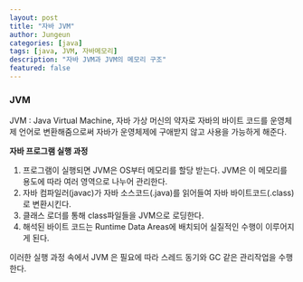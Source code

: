 ```yaml
---
layout: post
title: "자바 JVM"
author: Jungeun
categories: [java]
tags: [java, JVM, 자바메모리]
description: "자바 JVM과 JVM의 메모리 구조"
featured: false
---
```


### JVM

JVM : Java Virtual Machine, 자바 가상 머신의 약자로 자바의 바이트 코드를 운영체제 언어로 변환해줌으로써 자바가 운영체제에 구애받지 않고 사용을 가능하게 해준다.

**자바 프로그램 실행 과정** 

1. 프로그램이 실행되면 JVM은 OS부터 메모리를 할당 받는다. JVM은 이 메모리를 용도에 따라 여러 영역으로 나누어 관리한다.
2. 자바 컴파일러(javac)가 자바 소스코드(.java)를 읽어들여 자바 바이트코드(.class)로 변환시킨다.
3. 클래스 로더를 통해 class파일들을 JVM으로 로딩한다.
4. 해석된 바이트 코드는 Runtime Data Areas에 배치되어 실질적인 수행이 이루어지게 된다. 

이러한 실행 과정 속에서 JVM 은 필요에 따라 스레드 동기와 GC 같은 관리작업을 수행한다.

